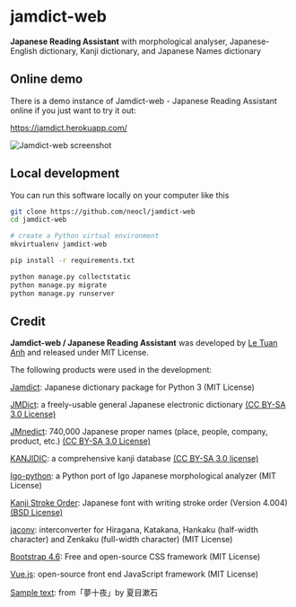 # jamdict-web

**Japanese Reading Assistant** with morphological analyser, Japanese-English dictionary, Kanji dictionary, and Japanese Names dictionary

## Online demo

There is a demo instance of Jamdict-web - Japanese Reading Assistant online if you just want to try it out:

https://jamdict.herokuapp.com/

![Jamdict-web screenshot](https://raw.githubusercontent.com/wiki/neocl/jamdict-web/images/jamdict-screenshot.png)

## Local development

You can run this software locally on your computer like this

```bash
git clone https://github.com/neocl/jamdict-web
cd jamdict-web

# create a Python virtual environment
mkvirtualenv jamdict-web

pip install -r requirements.txt

python manage.py collectstatic
python manage.py migrate
python manage.py runserver
```

## Credit

**Jamdict-web / Japanese Reading Assistant** was developed by [Le Tuan Anh](https://github.com/letuananh) and released under MIT License.

The following products were used in the development:

[Jamdict](https://github.com/neocl/jamdict): Japanese dictionary package for Python 3 (MIT License)

[JMDict](https://www.edrdg.org/wiki/index.php/Main_Page#The_JMdict.2FEDICT_Project): a freely-usable general Japanese electronic dictionary [(CC BY-SA 3.0 License)](https://www.edrdg.org/edrdg/licence.html)

[JMnedict](https://www.edrdg.org/wiki/index.php/Main_Page#The_ENAMDICT.2FJMnedict_Project): 740,000 Japanese proper names (place, people, company, product, etc.) [(CC BY-SA 3.0 License)](https://www.edrdg.org/edrdg/licence.html)

[KANJIDIC](http://www.edrdg.org/wiki/index.php/Main_Page#The_KANJIDIC_Project): a comprehensive kanji database [(CC BY-SA 3.0 license)](https://www.edrdg.org/edrdg/licence.html)

[Igo-python](https://pypi.org/project/igo-python/): a Python port of Igo Japanese morphological analyzer (MIT License)

[Kanji Stroke Order](https://www.nihilist.org.uk): Japanese font with writing stroke order (Version 4.004) [(BSD License)](https://www.nihilist.org.uk)

[jaconv](https://pypi.org/project/jaconv/): interconverter for Hiragana, Katakana, Hankaku (half-width character) and Zenkaku (full-width character) (MIT License)

[Bootstrap 4.6](https://getbootstrap.com/docs/4.6): Free and open-source CSS framework (MIT License)

[Vue.js](https://vuejs.org): open-source front end JavaScript framework (MIT License)

[Sample text](https://www.aozora.gr.jp/cards/000148/files/799_14972.html): from「夢十夜」by 夏目漱石

